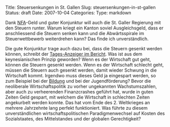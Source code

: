 Title: Steuersenkungen in St. Gallen
Slug: steuersenkungen-in-st-gallen
Status: draft
Date: 2007-10-04
Categories:
Type: markdown

Dank [NFA](http://www.nfa.ch/)-Geld und guter Konjunktur will auch die St. Galler Regierung mit den Steuern runter. Warum kriegt ein Kanton soviel Ausgleichsgeld, dass er anschliessend die Steuern senken kann und die Abwärtsspirale im Steuerwettbewerb weiterdrehen kann? Das finde ich unverständlich.

Die gute Konjunktur trage auch dazu bei, dass die Steuern gesenkt werden können, schreibt der [Tages-Anzeiger im Bericht](http://www.tagesanzeiger.ch/dyn/news/schweiz/798380.html). Was ist aus dem keynesianischen Prinzip geworden? Wenn es der Wirtschaft gut geht, können die Steuern gesenkt werden. Wenn es der Wirtschaft schlecht geht, müssen die Steuern auch gesenkt werden, damit wieder Schwung in die Wirtschaft kommt. Irgendwo muss dieses Geld ja eingespart werden, so zum Beispiel bei der [Bildung](http://spinlock.ch/blog/2007/09/14/fremdsprachige-kinder-beeintrachtigen-lernerfolg-nicht/) und bei der Jugendförderung? Bevor die neoliberale Wirtschaftspolitik zu vorher ungekannten Wachstumszahlen, aber auch zu verheerenden Finanzcrashes geführt hat, wurde in guten Zeiten Geld gespart, mit welchem die Wirtschaft in schlechten Zeiten angekurbelt werden konnte. Das hat vom Ende des 2. Weltkrieges an mehrere Jahrzehnte lang perfekt funktioniert. Was führte zu diesem unverständlichen wirtschaftspolitischen Paradigmenwechsel auf Kosten des Sozialstaates, des Mittelstandes und der globalen Gerechtigkeit?
